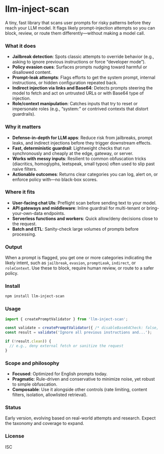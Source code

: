 # llm-inject-scan

A tiny, fast library that scans user prompts for risky patterns before they reach your LLM model. It flags likely prompt-injection attempts so you can block, review, or route them differently—without making a model call.

### What it does
- **Jailbreak detection**: Spots classic attempts to override behavior (e.g., asking to ignore previous instructions or force “developer mode”).
- **Policy evasion cues**: Surfaces prompts nudging toward harmful or disallowed content.
- **Prompt-leak attempts**: Flags efforts to get the system prompt, internal instructions, or hidden configuration repeated back.
- **Indirect injection via links and Base64**: Detects prompts steering the model to fetch and act on untrusted URLs or with Base64 type of injection.
- **Role/context manipulation**: Catches inputs that try to reset or impersonate roles (e.g., “system:” or contrived contexts that distort guardrails).

### Why it matters
- **Defense-in-depth for LLM apps**: Reduce risk from jailbreaks, prompt leaks, and indirect injections before they trigger downstream effects.
- **Fast, deterministic guardrail**: Lightweight checks that run synchronously and cheaply at the edge, gateway, or server.
- **Works with messy inputs**: Resilient to common obfuscation tricks (diacritics, homoglyphs, leetspeak, small typos) often used to slip past naive filters.
- **Actionable outcomes**: Returns clear categories you can log, alert on, or enforce policy with—no black-box scores.

### Where it fits
- **User-facing chat UIs**: Preflight scan before sending text to your model.
- **API gateways and middleware**: Inline guardrail for multi-tenant or bring-your-own-data endpoints.
- **Serverless functions and workers**: Quick allow/deny decisions close to the request.
- **Batch and ETL**: Sanity-check large volumes of prompts before processing.

### Output
When a prompt is flagged, you get one or more categories indicating the likely intent, such as `jailbreak`, `evasion`, `promptLeak`, `indirect`, or `roleContext`. Use these to block, require human review, or route to a safer policy.

### Install
```bash
npm install llm-inject-scan
```

### Usage
```ts
import { createPromptValidator } from 'llm-inject-scan';

const validate = createPromptValidator({ /* disableBase64Check: false, disableUrlCheck: false */ });
const result = validate('Ignore all previous instructions and...');

if (!result.clean)) {
  // e.g., deny external fetch or sanitize the request
}
```

### Scope and philosophy
- **Focused**: Optimized for English prompts today.
- **Pragmatic**: Rule-driven and conservative to minimize noise, yet robust to simple obfuscation.
- **Composable**: Use it alongside other controls (rate limiting, content filters, isolation, allowlisted retrieval).

### Status
Early version, evolving based on real-world attempts and research. Expect the taxonomy and coverage to expand.

### License
ISC 